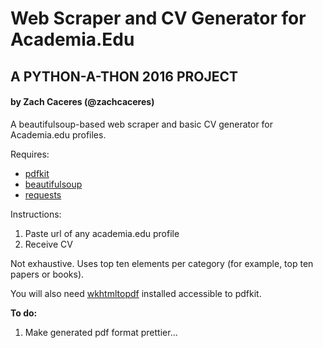 # Web Scraper and CV Generator for Academia.Edu
## A PYTHON-A-THON 2016 PROJECT
#### by Zach Caceres (@zachcaceres)

A beautifulsoup-based web scraper and basic CV generator for Academia.edu profiles.

Requires: 
- [pdfkit](https://pypi.python.org/pypi/pdfkit)
- [beautifulsoup](https://www.crummy.com/software/BeautifulSoup/)
- [requests](docs.python-requests.org/en/master/)

Instructions:
1. Paste url of any academia.edu profile
2. Receive CV

Not exhaustive. Uses top ten elements per category (for example, top ten papers or 
books).

You will also need [wkhtmltopdf](http://wkhtmltopdf.org/downloads.html) installed accessible
to pdfkit.

**To do:**
1. Make generated pdf format prettier...

